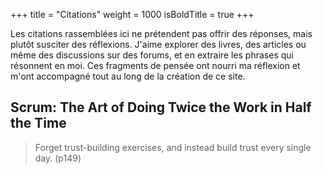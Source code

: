 +++
title = "Citations"
weight = 1000
isBoldTitle = true
+++

Les citations rassemblées ici ne prétendent pas offrir des réponses, mais plutôt susciter des réflexions. J'aime explorer des livres, des articles ou même des discussions sur des forums, et en extraire les phrases qui résonnent en moi. Ces fragments de pensée ont nourri ma réflexion et m'ont accompagné tout au long de la création de ce site.

## Scrum: The Art of Doing Twice the Work in Half the Time

> Forget trust-building exercises, and instead build trust every single day. (p149)
